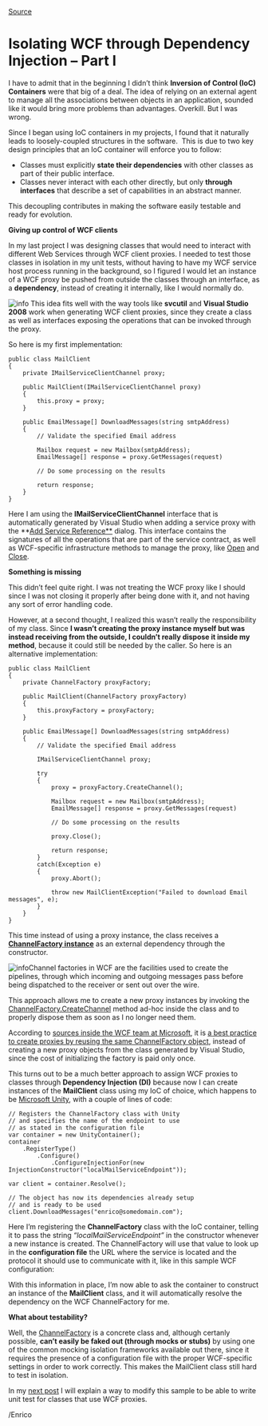 [Source](http://megakemp.com/2009/06/25/isolating-wcf-through-dependency-injection-part-i/ "Permalink to Isolating WCF through Dependency Injection – Part I")

# Isolating WCF through Dependency Injection – Part I

I have to admit that in the beginning I didn’t think **Inversion of Control (IoC) Containers** were that big of a deal. The idea of relying on an external agent to manage all the associations between objects in an application, sounded like it would bring more problems than advantages. Overkill. But I was wrong.

Since I began using IoC containers in my projects, I found that it naturally leads to loosely-coupled structures in the software. 
This is due to two key design principles that an IoC container will enforce you to follow:

  * Classes must explicitly **state their dependencies** with other classes as part of their public interface.
  * Classes never interact with each other directly, but only **through interfaces** that describe a set of capabilities in an abstract manner.

This decoupling contributes in making the software easily testable and ready for evolution.

**Giving up control of WCF clients**

In my last project I was designing classes that would need to interact with different Web Services through WCF client proxies.
I needed to test those classes in isolation in my unit tests, without having to have my WCF service host process running in the background, so I figured I would let an instance of a WCF proxy be pushed from outside the classes through an interface, as a **dependency**, instead of creating it internally, like I would normally do.

![info][1] This idea fits well with the way tools like **svcutil** and **Visual Studio 2008** work when generating WCF client proxies, since they create a class as well as interfaces exposing the operations that can be invoked through the proxy.

So here is my first implementation:



    public class MailClient
    {
        private IMailServiceClientChannel proxy;

        public MailClient(IMailServiceClientChannel proxy)
        {
            this.proxy = proxy;
        }

        public EmailMessage[] DownloadMessages(string smtpAddress)
        {
            // Validate the specified Email address

            Mailbox request = new Mailbox(smtpAddress);
            EmailMessage[] response = proxy.GetMessages(request)

            // Do some processing on the results

            return response;
        }
    }


Here I am using the **IMailServiceClientChannel** interface that is automatically generated by Visual Studio when adding a service proxy with the **[Add Service Reference**][2] dialog. This interface contains the signatures of all the operations that are part of the service contract, as well as WCF-specific infrastructure methods to manage the proxy, like [Open][3] and [Close][4].

**Something is missing**

This didn’t feel quite right. I was not treating the WCF proxy like I should since I was not closing it properly after being done with it, and not having any sort of error handling code.

However, at a second thought, I realized this wasn’t really the responsibility of my class. Since **I wasn’t creating the proxy instance myself but was instead receiving from the outside, I couldn’t really dispose it inside my method**, because it could still be needed by the caller. So here is an alternative implementation:



    public class MailClient
    {
        private ChannelFactory proxyFactory;

        public MailClient(ChannelFactory proxyFactory)
        {
            this.proxyFactory = proxyFactory;
        }

        public EmailMessage[] DownloadMessages(string smtpAddress)
        {
            // Validate the specified Email address

            IMailServiceClientChannel proxy;

            try
            {
                proxy = proxyFactory.CreateChannel();

                Mailbox request = new Mailbox(smtpAddress);
                EmailMessage[] response = proxy.GetMessages(request)

                // Do some processing on the results

                proxy.Close();

                return response;
            }
            catch(Exception e)
            {
                proxy.Abort();

                throw new MailClientException("Failed to download Email messages", e);
            }
        }
    }


This time instead of using a proxy instance, the class receives a **[ChannelFactory instance][5]** as an external dependency through the constructor.

![info][1]Channel factories in WCF are the facilities used to create the pipelines, through which incoming and outgoing messages pass before being dispatched to the receiver or sent out over the wire.

This approach allows me to create a new proxy instances by invoking the [ChannelFactory.CreateChannel][6] method ad-hoc inside the class and to properly dispose them as soon as I no longer need them.

According to [sources inside the WCF team at Microsoft][7], it is [a best practice to create proxies by reusing the same ChannelFactory object][8], instead of creating a new proxy objects from the class generated by Visual Studio, since the cost of initializing the factory is paid only once.

This turns out to be a much better approach to assign WCF proxies to classes through **Dependency Injection (DI)** because now I can create instances of the **MailClient** class using my IoC of choice, which happens to be [Microsoft Unity][9], with a couple of lines of code:



    // Registers the ChannelFactory class with Unity
    // and specifies the name of the endpoint to use
    // as stated in the configuration file
    var container = new UnityContainer();
    container
        .RegisterType()
            .Configure()
                .ConfigureInjectionFor(new InjectionConstructor("localMailServiceEndpoint"));

    var client = container.Resolve();

    // The object has now its dependencies already setup
    // and is ready to be used
    client.DownloadMessages("enrico@somedomain.com");


Here I’m registering the **ChannelFactory** class with the IoC container, telling it to pass the string _“localMailServiceEndpoint”_ in the constructor whenever a new instance is created.
The ChannelFactory will use that value to look up in the **configuration file** the URL where the service is located and the protocol it should use to communicate with it, like in this sample WCF configuration:



    
        
            
                
            
        
    


With this information in place, I’m now able to ask the container to construct an instance of the **MailClient** class, and it will automatically resolve the dependency on the WCF ChannelFactory for me.

**What about testability?**

Well, the [ChannelFactory][5] is a concrete class and, although certanly possible, **can’t easily be faked out (through mocks or stubs)** by using one of the common mocking isolation frameworks available out there, since it requires the presence of a configuration file with the proper WCF-specific settings in order to work correctly. This makes the MailClient class still hard to test in isolation.

In my [next post][10] I will explain a way to modify this sample to be able to write unit test for classes that use WCF proxies.

/Enrico

   [1]: http://megakemp.files.wordpress.com/2009/06/info.png?w=24&h=24 (info)
   [2]: http://msdn.microsoft.com/en-us/library/bb386382.aspx
   [3]: http://msdn.microsoft.com/en-us/library/system.servicemodel.iclientchannel.open.aspx
   [4]: http://msdn.microsoft.com/en-us/library/system.servicemodel.iclientchannel.close.aspx
   [5]: http://msdn.microsoft.com/en-us/library/ms576132.aspx
   [6]: http://msdn.microsoft.com/en-us/library/ms575250.aspx
   [7]: http://blogs.msdn.com/wenlong/default.aspx
   [8]: http://blogs.msdn.com/wenlong/archive/2007/10/27/performance-improvement-of-wcf-client-proxy-creation-and-best-practices.aspx
   [9]: http://www.codeplex.com/unity
   [10]: http://megakemp.wordpress.com/2009/07/02/isolating-wcf-through-dependency-injection-part-ii/
